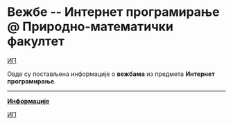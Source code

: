 # Вежбе -- Интернет програмирање @ Природно-математички факултет

[ИП](../README.md)

Овде су постављена информације о **вежбама** из предмета **Интернет програмирање**.  

---

**[Информације](info/README.md)**

[ИП](../README.md)